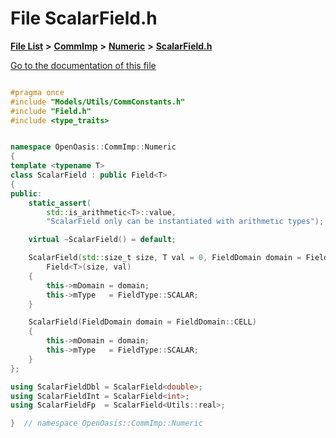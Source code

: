 

# File ScalarField.h

[**File List**](files.md) **>** [**CommImp**](dir_6202b98a8704f42b1ea358646461643f.md) **>** [**Numeric**](dir_a0ece07902893bffce0f747cc8ee06c8.md) **>** [**ScalarField.h**](_scalar_field_8h.md)

[Go to the documentation of this file](_scalar_field_8h.md)


```C++

#pragma once
#include "Models/Utils/CommConstants.h"
#include "Field.h"
#include <type_traits>


namespace OpenOasis::CommImp::Numeric
{
template <typename T>
class ScalarField : public Field<T>
{
public:
    static_assert(
        std::is_arithmetic<T>::value,
        "ScalarField only can be instantiated with arithmetic types");

    virtual ~ScalarField() = default;

    ScalarField(std::size_t size, T val = 0, FieldDomain domain = FieldDomain::CELL) :
        Field<T>(size, val)
    {
        this->mDomain = domain;
        this->mType   = FieldType::SCALAR;
    }

    ScalarField(FieldDomain domain = FieldDomain::CELL)
    {
        this->mDomain = domain;
        this->mType   = FieldType::SCALAR;
    }
};

using ScalarFieldDbl = ScalarField<double>;
using ScalarFieldInt = ScalarField<int>;
using ScalarFieldFp  = ScalarField<Utils::real>;

}  // namespace OpenOasis::CommImp::Numeric
```


